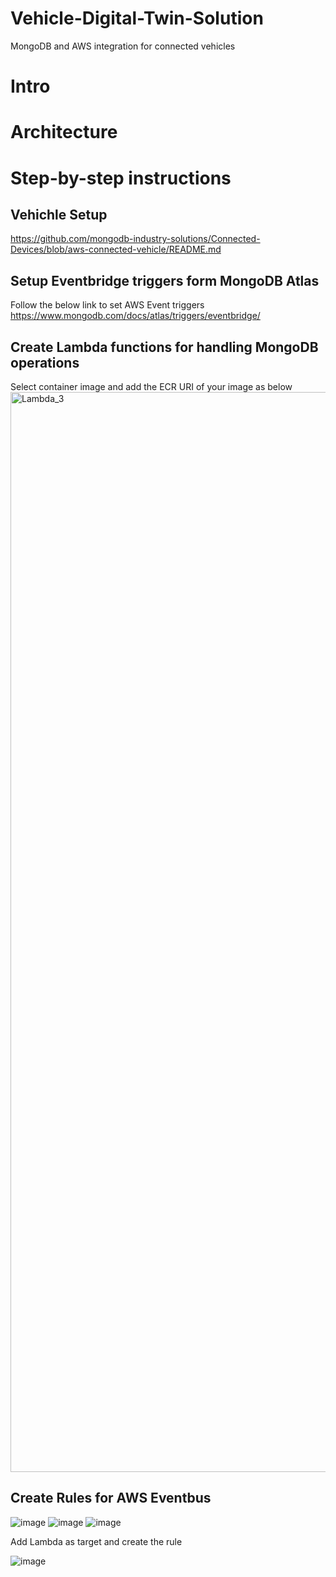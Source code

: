 # Vehicle-Digital-Twin-Solution
MongoDB and AWS integration for connected vehicles


# Intro


# Architecture


# Step-by-step instructions

##  Vehichle Setup
https://github.com/mongodb-industry-solutions/Connected-Devices/blob/aws-connected-vehicle/README.md

## Setup Eventbridge triggers form MongoDB Atlas

Follow the below link to set AWS Event triggers 
https://www.mongodb.com/docs/atlas/triggers/eventbridge/

## Create Lambda functions for handling MongoDB operations

Select container image and add the ECR URI of your image as below
<img width="1728" alt="Lambda_3" src="https://user-images.githubusercontent.com/114057324/199440133-89626fb6-48ae-4122-8322-0ae19a848161.png">

## Create Rules for AWS Eventbus
![image](https://user-images.githubusercontent.com/114057324/199439272-e4cfa58b-aebb-4bdc-af69-246ef44b80fa.png)
![image](https://user-images.githubusercontent.com/114057324/199439653-511f20ec-020d-4aad-ac1e-d253d04aa56c.png)
![image](https://user-images.githubusercontent.com/114057324/199439699-d740bfde-7f25-41ad-b9df-a3667abf4cba.png)

Add Lambda as target and create the rule

![image](https://user-images.githubusercontent.com/114057324/199439940-f122ef69-b105-40ed-a255-d89e05b91133.png)



<standard>
